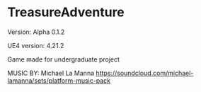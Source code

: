 # TreasureAdventure
Version: Alpha 0.1.2

UE4 version: 4.21.2

Game made for undergraduate project

MUSIC BY: Michael La Manna
https://soundcloud.com/michael-lamanna/sets/platform-music-pack

